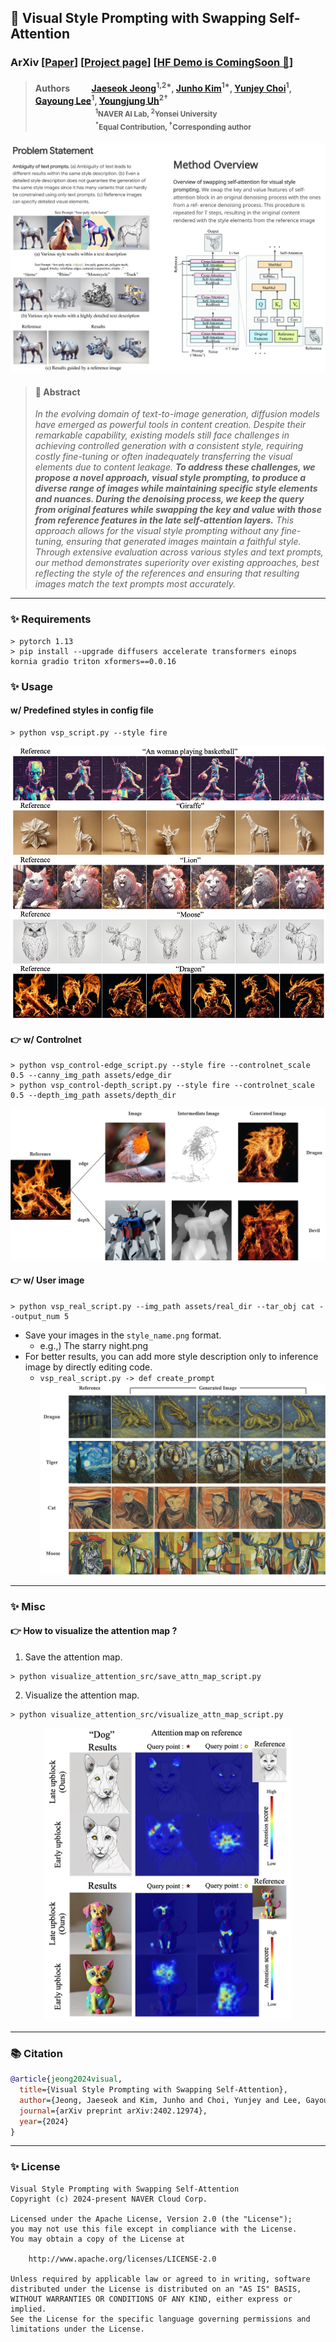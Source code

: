 ## 🎨 Visual Style Prompting with Swapping Self-Attention
### ArXiv [[Paper](https://arxiv.org/abs/2402.12974)] [[Project page](https://curryjung.github.io/VisualStylePrompt)] [[HF Demo is ComingSoon 🤗](https://curryjung.github.io/VisualStylePrompt)]

> #### Authors &emsp;&emsp; [Jaeseok Jeong](https://drive.google.com/file/d/19I3s70cfQ45dC_JiD2kmkv0MZ8yu4kBZ/view)<sup>1,2&#42;</sup>, [Junho Kim](https://github.com/taki0112)<sup>1&#42;</sup>, [Yunjey Choi](https://www.linkedin.com/in/yunjey-choi-27b347175/?originalSubdomain=kr)<sup>1</sup>, [Gayoung Lee](https://www.linkedin.com/in/gayoung-lee-0824548a/?originalSubdomain=kr)<sup>1</sup>, [Youngjung Uh](https://vilab.yonsei.ac.kr/member)<sup>2&dagger;</sup> <br> <sub> &emsp;&emsp;&emsp;&emsp;&emsp;&emsp;&emsp;&emsp; <sup>1</sup>NAVER AI Lab, <sup>2</sup>Yonsei University</sub> <br> <sub> &emsp;&emsp;&emsp;&emsp;&emsp;&emsp;&emsp;&emsp; <sup>&#42;</sup>Equal Contribution, <sup>&dagger;</sup>Corresponding author</sub>

![teaser](./assets/git_image/teaser.png)

> #### 🔆 Abstract
> *In the evolving domain of text-to-image generation, diffusion models have emerged as powerful tools in content creation. Despite their remarkable capability, existing models still face challenges in achieving controlled generation with a consistent style, requiring costly fine-tuning or often inadequately transferring the visual elements due to content leakage. ***To address these challenges, we propose a novel approach, visual style prompting, to produce a diverse range of images while maintaining specific style elements and nuances. During the denoising process, we keep the query from original features while swapping the key and value with those from reference features in the late self-attention layers.*** This approach allows for the visual style prompting without any fine-tuning, ensuring that generated images maintain a faithful style. Through extensive evaluation across various styles and text prompts, our method demonstrates superiority over existing approaches, best reflecting the style of the references and ensuring that resulting images match the text prompts most accurately.*
---
### ✨ Requirements
```
> pytorch 1.13
> pip install --upgrade diffusers accelerate transformers einops kornia gradio triton xformers==0.0.16
```
### ✨ Usage
#### w/ Predefined styles in config file
```
> python vsp_script.py --style fire
```
![vsp_img](./assets/git_image/vsp.png)

#### 👉 w/ Controlnet
```
> python vsp_control-edge_script.py --style fire --controlnet_scale 0.5 --canny_img_path assets/edge_dir
> python vsp_control-depth_script.py --style fire --controlnet_scale 0.5 --depth_img_path assets/depth_dir
```
![control_img](./assets/git_image/vsp_control.png)

#### 👉 w/ User image
```
> python vsp_real_script.py --img_path assets/real_dir --tar_obj cat --output_num 5
```
* Save your images in the `style_name.png` format.
  * e.g.,) The starry night.png
* For better results, you can add more style description only to inference image by directly editing code.
  * `vsp_real_script.py -> def create_prompt`
![real_img](./assets/git_image/vsp_real.png)
---
### ✨ Misc
#### 👉 How to visualize the attention map ?
1. Save the attention map.
```
> python visualize_attention_src/save_attn_map_script.py
```
2. Visualize the attention map.
```
> python visualize_attention_src/visualize_attn_map_script.py
```
<div align="center">
  <img src="./assets/git_image/attention_map.png" width="394" height="469">
</div>

---
### 📚 Citation
```bibtex
@article{jeong2024visual,
  title={Visual Style Prompting with Swapping Self-Attention},
  author={Jeong, Jaeseok and Kim, Junho and Choi, Yunjey and Lee, Gayoung and Uh, Youngjung},
  journal={arXiv preprint arXiv:2402.12974},
  year={2024}
}
```

---
### ✨ License
```
Visual Style Prompting with Swapping Self-Attention
Copyright (c) 2024-present NAVER Cloud Corp.

Licensed under the Apache License, Version 2.0 (the "License");
you may not use this file except in compliance with the License.
You may obtain a copy of the License at

    http://www.apache.org/licenses/LICENSE-2.0

Unless required by applicable law or agreed to in writing, software
distributed under the License is distributed on an "AS IS" BASIS,
WITHOUT WARRANTIES OR CONDITIONS OF ANY KIND, either express or implied.
See the License for the specific language governing permissions and
limitations under the License.
```
